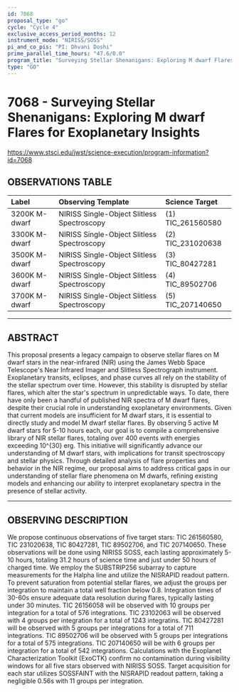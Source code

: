 ```yaml
---
id: 7068
proposal_type: "go"
cycle: "Cycle 4"
exclusive_access_period_months: 12
instrument_mode: "NIRISS/SOSS"
pi_and_co_pis: "PI: Dhvani Doshi"
prime_parallel_time_hours: "47.6/0.0"
program_title: "Surveying Stellar Shenanigans: Exploring M dwarf Flares for Exoplanetary Insights"
type: "GO"
---
```

# 7068 - Surveying Stellar Shenanigans: Exploring M dwarf Flares for Exoplanetary Insights
https://www.stsci.edu/jwst/science-execution/program-information?id=7068
## OBSERVATIONS TABLE
| Label             | Observing Template                     | Science Target        |
| :---------------- | :------------------------------------- | :-------------------- |
| 3200K M-dwarf     | NIRISS Single-Object Slitless Spectroscopy | (1) TIC_261560580 |
| 3300K M-dwarf     | NIRISS Single-Object Slitless Spectroscopy | (2) TIC_231020638 |
| 3500K M-dwarf     | NIRISS Single-Object Slitless Spectroscopy | (3) TIC_80427281  |
| 3600K M-dwarf     | NIRISS Single-Object Slitless Spectroscopy | (4) TIC_89502706  |
| 3700K M-dwarf     | NIRISS Single-Object Slitless Spectroscopy | (5) TIC_207140650 |

---

## ABSTRACT

This proposal presents a legacy campaign to observe stellar flares on M dwarf stars in the near-infrared (NIR) using the James Webb Space Telescope's Near Infrared Imager and Slitless Spectrograph instrument. Exoplanetary transits, eclipses, and phase curves all rely on the stability of the stellar spectrum over time. However, this stability is disrupted by stellar flares, which alter the star's spectrum in unpredictable ways. To date, there have only been a handful of published NIR spectra of M dwarf flares, despite their crucial role in understanding exoplanetary environments. Given that current models are insufficient for M dwarf stars, it is essential to directly study and model M dwarf stellar flares. By observing 5 active M dwarf stars for 5-10 hours each, our goal is to compile a comprehensive library of NIR stellar flares, totaling over 400 events with energies exceeding 10^{30} erg. This initiative will significantly advance our understanding of M dwarf stars, with implications for transit spectroscopy and stellar physics. Through detailed analysis of flare properties and behavior in the NIR regime, our proposal aims to address critical gaps in our understanding of stellar flare phenomena on M dwarfs, refining existing models and enhancing our ability to interpret exoplanetary spectra in the presence of stellar activity.

---

## OBSERVING DESCRIPTION

We propose continuous observations of five target stars: TIC 261560580, TIC 231020638, TIC 80427281, TIC 89502706, and TIC 207140650. These observations will be done using NIRISS SOSS, each lasting approximately 5-10 hours, totaling 31.2 hours of science time and just under 50 hours of charged time. We employ the SUBSTRIP256 subarray to capture measurements for the Halpha line and utilize the NISRAPID readout pattern. To prevent saturation from potential stellar flares, we adjust the groups per integration to maintain a total well fraction below 0.8. Integration times of 30-60s ensure adequate data resolution during flares, typically lasting under 30 minutes. TIC 26156058 will be observed with 10 groups per integration for a total of 576 integrations. TIC 23102063 will be observed with 4 groups per integration for a total of 1243 integratins. TIC 80427281 will be observed with 5 groups per integrations for a total of 711 integrations. TIC 89502706 will be observed with 5 groups per integrations for a total of 575 integrations. TIC 207140650 will be with 6 groups per integration for a total of 542 integrations. Calculations with the Exoplanet Characterization Toolkit (ExoCTK) confirm no contamination during visibility windows for all five stars observed with NIRISS SOSS. Target acquisition for each star utilizes SOSSFAINT with the NISRAPID readout pattern, taking a negligible 0.56s with 11 groups per integration.